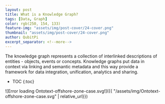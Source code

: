 ```yaml
---
layout: post
title: What is a Knowledge Graph?
tags: [Data, Graph]
color: rgb(250, 154, 133)
feature-img: "assets/img/post-cover/24-cover.png"
thumbnail: "assets/img/post-cover/24-cover.png"
author: QubitPi
excerpt_separator: <!--more-->
---
```


The knowledge graph represents a collection of interlinked descriptions of entities - objects, events or concepts.
Knowledge graphs put data in context via linking and semantic metadata and this way provide a framework for data
integration, unification, analytics and sharing.

<!--more-->

* TOC
{:toc}

![Error loading Ontotext-offshore-zone-case.svg!]({{ "/assets/img/Ontotext-offshore-zone-case.svg" | relative_url}})
